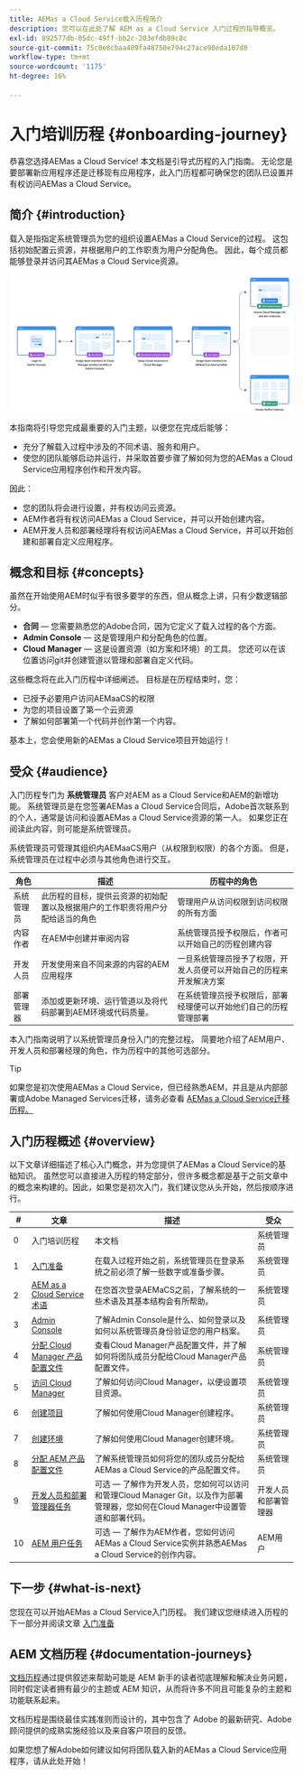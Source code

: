 ```yaml
---
title: AEMas a Cloud Service载入历程简介
description: 您可以在此处了解 AEM as a Cloud Service 入门过程的指导概览。
exl-id: 892577db-05dc-49ff-bb2c-203efdb89c8c
source-git-commit: 75c0e8cbaa409fa48750e794c27ace98eda107d0
workflow-type: tm+mt
source-wordcount: '1175'
ht-degree: 16%

---
```



# 入门培训历程 {#onboarding-journey}

恭喜您选择AEMas a Cloud Service! 本文档是引导式历程的入门指南。 无论您是要部署新应用程序还是迁移现有应用程序，此入门历程都可确保您的团队已设置并有权访问AEMas a Cloud Service。

## 简介 {#introduction}

载入是指指定系统管理员为您的组织设置AEMas a Cloud Service的过程。 这包括初始配置云资源，并根据用户的工作职责为用户分配角色。 因此，每个成员都能够登录并访问其AEMas a Cloud Service资源。

![入门历程](/help/journey-onboarding/assets/onboarding-journey.png)

本指南将引导您完成最重要的入门主题，以便您在完成后能够：

* 充分了解载入过程中涉及的不同术语、服务和用户。
* 使您的团队能够启动并运行，并采取首要步骤了解如何为您的AEMas a Cloud Service应用程序创作和开发内容。

因此：

* 您的团队将会进行设置，并有权访问云资源。
* AEM作者将有权访问AEMas a Cloud Service，并可以开始创建内容。
* AEM开发人员和部署经理将有权访问AEMas a Cloud Service，并可以开始创建和部署自定义应用程序。

## 概念和目标 {#concepts}

虽然在开始使用AEM时似乎有很多要学的东西，但从概念上讲，只有少数逻辑部分。

* **合同**  — 您需要熟悉您的Adobe合同，因为它定义了载入过程的各个方面。
* **Admin Console**  — 这是管理用户和分配角色的位置。
* **Cloud Manager**  — 这是设置资源（如方案和环境）的工具。 您还可以在该位置访问git并创建管道以管理和部署自定义代码。

这些概念将在此入门历程中详细阐述。 目标是在历程结束时，您：

* 已授予必要用户访问AEMaaCS的权限
* 为您的项目设置了第一个云资源
* 了解如何部署第一个代码并创作第一个内容。

基本上，您会使用新的AEMas a Cloud Service项目开始运行！

## 受众 {#audience}

入门历程专门为 **系统管理员** 客户对AEM as a Cloud Service和AEM的新增功能。 系统管理员是在您签署AEMas a Cloud Service合同后，Adobe首次联系到的个人，通常是访问和设置AEMas a Cloud Service资源的第一人。 如果您正在阅读此内容，则可能是系统管理员。

系统管理员可管理其组织内AEMaaCS用户（从权限到权限）的各个方面。 但是，系统管理员在过程中必须与其他角色进行交互。

| 角色 | 描述 | 历程中的角色 |
|---|---|---|
| 系统管理员 | 此历程的目标，提供云资源的初始配置以及根据用户的工作职责将用户分配给适当的角色 | 管理用户从访问权限到访问权限的所有方面 |
| 内容作者 | 在AEM中创建并审阅内容 | 系统管理员授予权限后，作者可以开始自己的历程创建内容 |
| 开发人员 | 开发使用来自不同来源的内容的AEM应用程序 | 一旦系统管理员授予了权限，开发人员便可以开始自己的历程来开发解决方案 |
| 部署管理器 | 添加或更新环境、运行管道以及将代码部署到AEM环境或代码质量。 | 在系统管理员授予权限后，部署经理便可以开始他们自己的历程管理部署 |

本入门指南说明了以系统管理员身份入门的完整过程。 简要地介绍了AEM用户、开发人员和部署经理的角色，作为历程中的其他可选部分。

>[!TIP]
>
>如果您是初次使用AEMas a Cloud Service，但已经熟悉AEM，并且是从内部部署或Adobe Managed Services迁移，请务必查看 [AEMas a Cloud Service迁移历程。](/help/journey-migration/getting-started.md)

## 入门历程概述 {#overview}

以下文章详细描述了核心入门概念，并为您提供了AEMas a Cloud Service的基础知识。 虽然您可以直接进入历程的特定部分，但许多概念都是基于之前文章中的概念来构建的。因此，如果您是初次入门，我们建议您从头开始，然后按顺序进行。

| # | 文章 | 描述 | 受众 |
|---|---|---|---|
| 0 | 入门培训历程 | 本文档 | 系统管理员 |
| 1 | [入门准备](preparation.md) | 在载入过程开始之前，系统管理员在登录系统之前必须了解一些数字或准备步骤。 | 系统管理员 |
| 2 | [AEM as a Cloud Service 术语](terminology.md) | 在您首次登录AEMaCS之前，了解系统的一些术语及其基本结构会有所帮助。 | 系统管理员 |
| 3 | [Admin Console](admin-console.md) | 了解Admin Console是什么、如何登录以及如何以系统管理员身份验证您的用户档案。 | 系统管理员 |
| 4 | [分配 Cloud Manager 产品配置文件](assign-profiles-cloud-manager.md) | 查看Cloud Manager产品配置文件，并了解如何将团队成员分配给Cloud Manager产品配置文件。 | 系统管理员 |
| 5 | [访问 Cloud Manager](cloud-manager.md) | 了解如何访问Cloud Manager，以便设置项目资源。 | 系统管理员 |
| 6 | [创建项目](create-program.md) | 了解如何使用Cloud Manager创建程序。 | 系统管理员 |
| 7 | [创建环境](create-environments.md) | 了解如何使用Cloud Manager创建环境。 | 系统管理员 |
| 8 | [分配 AEM 产品配置文件](assign-profiles-aem.md) | 了解系统管理员如何将您的团队成员分配给AEMas a Cloud Service的产品配置文件。 | 系统管理员 |
| 9 | [开发人员和部署管理器任务](developers.md) | 可选 — 了解作为开发人员，您如何可以访问和管理Cloud Manager Git，以及作为部署管理器，您如何在Cloud Manager中设置管道和部署代码。 | 开发人员和部署管理器 |
| 10 | [AEM 用户任务](aem-users.md) | 可选 — 了解作为AEM作者，您如何访问AEMas a Cloud Service实例并熟悉AEMas a Cloud Service的创作内容。 | AEM用户 |

## 下一步 {#what-is-next}

您现在可以开始AEMas a Cloud Service入门历程。 我们建议您继续进入历程的下一部分并阅读文章 [入门准备](preparation.md)

## AEM 文档历程 {#documentation-journeys}

[文档历程](/help/journey-documentation/documentation-journeys.md)通过提供叙述来帮助可能是 AEM 新手的读者彻底理解和解决业务问题，同时假定读者拥有最少的主题或 AEM 知识，从而将许多不同且可能复杂的主题和功能联系起来。

文档历程是围绕最佳实践准则而设计的，其中包含了 Adobe 的最新研究、Adobe 顾问提供的成熟实施经验以及来自客户项目的反馈。

如果您想了解Adobe如何建议如何将团队载入新的AEMas a Cloud Service应用程序，请从此处开始！
